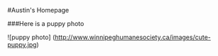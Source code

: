 #Austin's Homepage

###Here is a puppy photo

![puppy photo] (http://www.winnipeghumanesociety.ca/images/cute-puppy.jpg)
